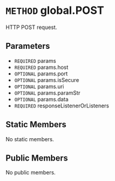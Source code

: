 # `METHOD` global.POST
HTTP POST request.

## Parameters
* `REQUIRED` params 
* `REQUIRED` params.host 
* `OPTIONAL` params.port 
* `OPTIONAL` params.isSecure 
* `OPTIONAL` params.uri 
* `OPTIONAL` params.paramStr 
* `OPTIONAL` params.data 
* `REQUIRED` responseListenerOrListeners 

## Static Members
No static members.

## Public Members
No public members.
